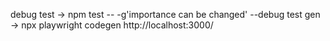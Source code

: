 debug test -> npm test -- -g'importance can be changed' --debug
test gen -> npx playwright codegen http://localhost:3000/
